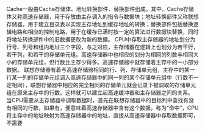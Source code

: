 Cache一般由Cache存储体、地址转换部件、替换部件组成。其中，Cache存储体又称高速存储器，用于存放由主存调入的指令与数据块；地址转换部件又称联想存储器，用于建立目录表以实现主存地址到缓存地址的转换；替换部件包括替换逻辑电路和相应的控制电路，用于在缓存已满时按一定的算法进行数据块替换，同时将地址转换部件中的旧数据更改为新的数据。
CPU中存取主存储器的地址划分为行号、列号和组内地址三个字段，与之对应，主存储器在逻辑上也划分为若干行，若干列，和若干的存储单元组。高速存储器中也相应的划分为相同的列数与相同大小的存储单元组，但行数比主存少得多。高速存储器中就存储着主存中的一小部分数据。
联想存储器有着与高速存储器相同的行、列、存储单元组，主存中的某一行某一列的存储单元组调入高速存储器中的同一列的某个存储单元组中（行数不一定相同），联想存储器中相应的完全相同的存储单元就会记录下被调取的存储单元组在原来主存中的行数。这样就可以建立起高速缓冲器和主存储器之间的关系。
当CPU需要从主存储器中调取数据时，首先在联想存储器中的目标列中查找有没有相同的行数，如果有，便意味着高速存储器中含有这个数据，称为“命中”，CPU将主存中的地址映射为高速存储器中的地址，直接从高速存储器中存取数据即可，不需要
